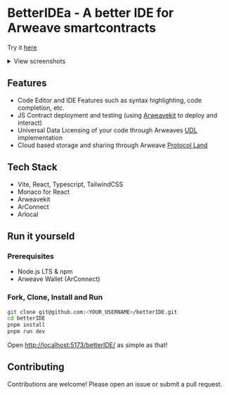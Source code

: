 # BetterIDEa - A better IDE for Arweave smartcontracts

Try it [here](https://ankushKun.github.io/betterIDE/)

<details>
<summary>View screenshots</summary>

![codearea](images/codearea.png)

![deploy](images/deploy.png)

![cloud](images/cloud.png)

</details>

## Features

- Code Editor and IDE Features such as syntax highlighting, code completion, etc.
- JS Contract deployment and testing (using [Arweavekit](https://www.arweavekit.com/) to deploy and interact)
- Universal Data Licensing of your code through Arweaves [UDL](https://arwiki.wiki/#/en/Universal-Data-License-How-to-use-it) implementation
- Cloud based storage and sharing through Arweave [Protocol Land](https://protocol.land)

## Tech Stack

- Vite, React, Typescript, TailwindCSS
- Monaco for React
- Arweavekit
- ArConnect
- Arlocal

## Run it yourseld

### Prerequisites

- Node.js LTS & npm
- Arweave Wallet (ArConnect)

### Fork, Clone, Install and Run

```bash
git clone git@github.com:<YOUR_USERNAME>/betterIDE.git
cd betterIDE
pnpm install
pnpm run dev
```

Open [http://localhost:5173/betterIDE/](http://localhost:5173/betterIDE/) as simple as that!

## Contributing

Contributions are welcome! Please open an issue or submit a pull request.

